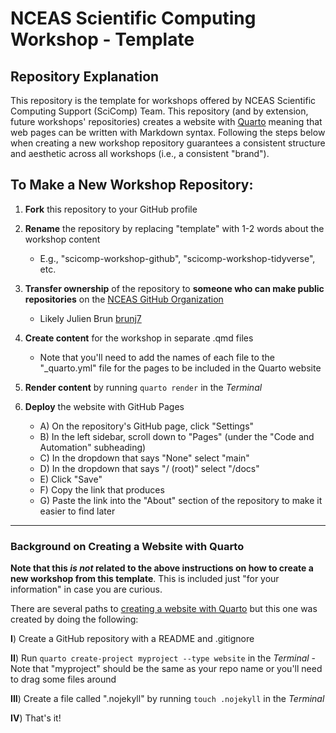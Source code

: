 # NCEAS Scientific Computing Workshop - Template

## Repository Explanation

This repository is the template for workshops offered by NCEAS Scientific Computing Support (SciComp) Team. This repository (and by extension, future workshops' repositories) creates a website with [Quarto](https://quarto.org/) meaning that web pages can be written with Markdown syntax. Following the steps below when creating a new workshop repository guarantees a consistent structure and aesthetic across all workshops (i.e., a consistent "brand").

## To Make a New Workshop Repository:

1. **Fork** this repository to your GitHub profile

2. **Rename** the repository by replacing "template" with 1-2 words about the workshop content

    - E.g., "scicomp-workshop-github", "scicomp-workshop-tidyverse", etc.

3. **Transfer ownership** of the repository to **someone who can make public repositories** on the [NCEAS GitHub Organization](https://github.com/NCEAS)

    - Likely Julien Brun [brunj7](https://github.com/brunj7)

4. **Create content** for the workshop in separate .qmd files

    - Note that you'll need to add the names of each file to the "\_quarto.yml" file for the pages to be included in the Quarto website

5. **Render content** by running `quarto render` in the *Terminal*

6.  **Deploy** the website with GitHub Pages

    - A\) On the repository's GitHub page, click "Settings"
    - B\) In the left sidebar, scroll down to "Pages" (under the "Code and Automation" subheading)
    - C\) In the dropdown that says "None" select "main"
    - D\) In the dropdown that says "/ (root)" select "/docs"
    - E\) Click "Save"
    - F\) Copy the link that produces
    - G\) Paste the link into the "About" section of the repository to make it easier to find later

------------------------------------------------------------------------

### Background on Creating a Website with Quarto

**Note that this *is not* related to the above instructions on how to create a new workshop from this template**. This is included just "for your information" in case you are curious.

There are several paths to [creating a website with Quarto](https://quarto.org/docs/websites/#:~:text=Quarto%20Websites%20are%20a%20convenient,rendering%20options%2C%20and%20visual%20style.) but this one was created by doing the following:

**I**) Create a GitHub repository with a README and .gitignore

**II**) Run `quarto create-project myproject --type website` in the *Terminal* - Note that "myproject" should be the same as your repo name or you'll need to drag some files around

**III**) Create a file called ".nojekyll" by running `touch .nojekyll` in the *Terminal*

**IV**) That's it!
